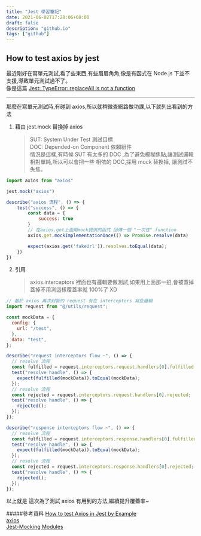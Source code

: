 ```yaml
---
title: "Jest 學習筆記"
date: 2021-06-02T17:28:06+08:00
draft: false
description: "github.io"
tags: ["github"]
---
```


## How to test axios by jest

最近剛好在寫單元測試,看了些東西,有些眉眉角角,像是有函式在 Node.js 下並不支援,導致單元測試過不了。<br>
像是這篇 [Jest: TypeError: replaceAll is not a function
](https://stackoverflow.com/questions/65295584/jest-typeerror-replaceall-is-not-a-function)

---

那麼在寫單元測試時,有碰到 axios,所以就稍微查網路做功課,以下就列出看到的方法

1. 藉由 jest.mock 替換掉 axios
   > SUT: System Under Test 測試目標<br>
   > DOC: Depended-on Component 依賴組件<br>
   > 情況是這樣,有時候 SUT 有太多的 DOC ,為了避免模糊焦點,讓測試邏輯相對單純,所以可以會把一些 相依的 DOC,採用 mock 替換掉, 讓測試不失焦。

```js
import axios from "axios"

jest.mock("axios")

describe("axios 流程", () => {
    test("success", () => {
        const data = {
            success: true
        }
        // 在axios.get上面用mock提供的函式 回傳一個 "一次性" function
        axios.get.mockImplementationOnce(() => Promise.resolve(data)

        expect(axios.get('fakeUrl')).resolves.toEqual(data);
    })
})

```

2. 引用
   > axios.interceptors 裡面也有邏輯要做測試,如果用上面那一招,會被蓋掉<br>
   > 蓋掉不用測這樣覆蓋率就 100%了 XD

```js
// 基於 axios 再次封裝的 request 有在 interceptors 寫些邏輯
import request from "@/utils/request";

const mockData = {
  config: {
    url: "/test",
  },
  data: "test",
};

describe("request interceptors flow ~", () => {
  // resolve 流程
  const fulfilled = request.interceptors.request.handlers[0].fulfilled;
  test("resolve handle", () => {
    expect(fulfilled(mockData)).toEqual(mockData);
  });
  // resolve 流程
  const rejected = request.interceptors.request.handlers[0].rejected;
  test("resolve handle", () => {
    rejected();
  });
});

describe("response interceptors flow ~", () => {
  // resolve 流程
  const fulfilled = request.interceptors.response.handlers[0].fulfilled;
  test("resolve handle", () => {
    expect(fulfilled(mockData)).toEqual(mockData);
  });
  // resolve 流程
  const rejected = request.interceptors.response.handlers[0].rejected;
  test("resolve handle", () => {
    rejected();
  });
});
```

以上就是 這次為了測試 axios 有用到的方法,繼續提升覆蓋率~

#####參考資料
[How to test Axios in Jest by Example](https://www.robinwieruch.de/axios-jest)<br>
[axios](https://github.com/axios/axios)<br>
[Jest-Mocking Modules](https://jestjs.io/docs/mock-functions)
